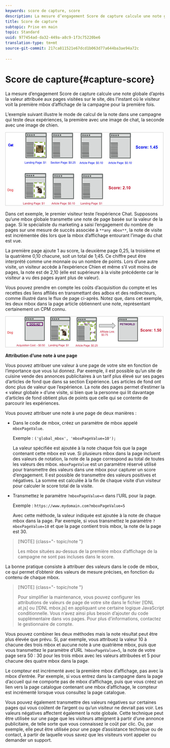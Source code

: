 ```yaml
---
keywords: score de capture, score
description: La mesure d’engagement Score de capture calcule une note globale d’après la valeur attribuée aux pages visitées sur le site, dès l’instant où le visiteur voit la première mbox d’affichage de la campagne pour la première fois.
title: Score de capture
subtopic: Prise en main
topic: Standard
uuid: 977454ad-da32-449a-a8c9-1f3c75220be6
translation-type: tm+mt
source-git-commit: 217ca811521e67dcd1b063d77a644ba3ae94a72c

---
```



# Score de capture{#capture-score}

La mesure d’engagement Score de capture calcule une note globale d’après la valeur attribuée aux pages visitées sur le site, dès l’instant où le visiteur voit la première mbox d’affichage de la campagne pour la première fois.

L’exemple suivant illustre le mode de calcul de la note dans une campagne qui teste deux expériences, la première avec une image de chat, la seconde avec une image de chien.

![](assets/example_score.png)

Dans cet exemple, le premier visiteur teste l’expérience Chat. Supposons qu’une mbox globale transmette une note de page basée sur la valeur de la page. Si le spécialiste du marketing a saisi l’engagement du nombre de pages sur une mesure de succès associée à `**any mbox**`, la note de visite est incrémentée dès lors que la mbox d’affichage entourant l’image du chat est vue.

La première page ajoute 1 au score, la deuxième page 0,25, la troisième et la quatrième 0,10 chacune, soit un total de 1;45. Ce chiffre peut être interprété comme une monnaie ou un nombre de points. Lors d’une autre visite, un visiteur accède à l’expérience Chien et même s’il voit moins de pages, la note est de 2,10 (elle est supérieure à la visite précédente car le visiteur a vu des pages ayant plus de valeur).

Vous pouvez prendre en compte les coûts d’acquisition du compte et les recettes des liens affiliés en transmettant des adbox et des redirecteurs, comme illustré dans le flux de page ci-après. Notez que, dans cet exemple, les deux mbox dans la page article obtiennent une note, représentant certainement un CPM connu.

![](assets/example_score2.png)

**Attribution d’une note à une page**

Vous pouvez attribuer une valeur à une page de votre site en fonction de l’importance que vous lui donnez. Par exemple, il est possible qu’un site de cuisine vende des annonces publicitaires à un tarif plus élevé sur ses pages d’articles de fond que dans sa section Expérience. Les articles de fond ont donc plus de valeur que l’expérience. La note des pages permet d’estimer la « valeur globale » d’une visite, si bien que la personne qui lit davantage d’articles de fond obtient plus de points que celle qui se contente de parcourir les expériences.

Vous pouvez attribuer une note à une page de deux manières :

* Dans le code de mbox, créez un paramètre de mbox appelé `mboxPageValue`.

   Exemple : `('global_mbox', 'mboxPageValue=10');`

   La valeur spécifiée est ajoutée à la note chaque fois que la page contenant cette mbox est vue. Si plusieurs mbox dans la page incluent des valeurs de notation, la note de la page correspond au total de toutes les valeurs des mbox. `mboxPageValue` est un paramètre réservé utilisé pour transmettre des valeurs dans une mbox pour capturer un score d’engagement. Il est possible de transmettre des valeurs positives et négatives. La somme est calculée à la fin de chaque visite d’un visiteur pour calculer le score total de la visite.

* Transmettez le paramètre `?mboxPageValue=n` dans l’URL pour la page.

   Exemple : `https://www.mydomain.com?mboxPageValue=5`

   Avec cette méthode, la valeur indiquée est ajoutée à la note de chaque mbox dans la page. Par exemple, si vous transmettez le paramètre `?mboxPageValue=10` et que la page contient trois mbox, la note de la page est 30.

>[!NOTE] {class="- topic/note "}
>
>Les mbox situées au-dessus de la première mbox d’affichage de la campagne ne sont pas incluses dans le score.

La bonne pratique consiste à attribuer des valeurs dans le code de mbox, ce qui permet d’obtenir des valeurs de mesure précises, en fonction du contenu de chaque mbox.

>[!NOTE] {class="- topic/note "}
>
>Pour simplifier la maintenance, vous pouvez configurer les attributions de valeurs de page de votre site dans le fichier [!DNL at.js] ou [!DNL mbox.js] en appliquant une certaine logique JavaScript conditionnelle. Vous n’avez ainsi plus besoin d’ajouter du code supplémentaire dans vos pages. Pour plus d’informations, contactez le gestionnaire de compte.

Vous pouvez combiner les deux méthodes mais la note résultat peut être plus élevée que prévu. Si, par exemple, vous attribuez la valeur 10 à chacune des trois mbox et aucune note à une quatrième mbox, puis que vous transmettez le paramètre d’URL `?mboxPageValue=5`, la note de votre page sera 50 : 30 pour les trois mbox avec les valeurs attribuées et 5 pour chacune des quatre mbox dans la page.

Le compteur est incrémenté avec la première mbox d’affichage, pas avec la mbox d’entrée. Par exemple, si vous entrez dans la campagne dans la page d’accueil qui ne comporte pas de mbox d’affichage, puis que vous créez un lien vers la page catalogue contenant une mbox d’affichage, le compteur est incrémenté lorsque vous consultez la page catalogue.

Vous pouvez également transmettre des valeurs négatives sur certaines pages qui vous coûtent de l’argent ou qu’un visiteur ne devrait pas voir. Les valeurs négatives affectent également la note globale. Cette technique peut être utilisée sur une page que les visiteurs atteignent à partir d’une annonce publicitaire, de telle sorte que vous connaissez le coût par clic. Ou, par exemple, elle peut être utilisée pour une page d’assistance technique ou de contact, à partir de laquelle vous savez que les visiteurs vont appeler ou demander un support.
